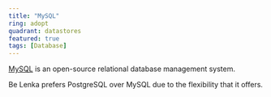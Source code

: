 ```yaml
---
title: "MySQL"
ring: adopt
quadrant: datastores
featured: true
tags: [Database]
---
```


[MySQL](https://www.mysql.com/) is an open-source relational database management system.

Be Lenka prefers PostgreSQL over MySQL due to the flexibility that it offers.
